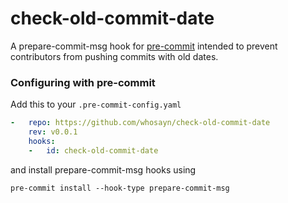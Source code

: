 # check-old-commit-date

A prepare-commit-msg hook for [pre-commit](https://github.com/pre-commit/pre-commit)
intended to prevent contributors from pushing commits with old dates.


### Configuring with pre-commit

Add this to your `.pre-commit-config.yaml`

```yaml
-   repo: https://github.com/whosayn/check-old-commit-date
    rev: v0.0.1
    hooks:
    -   id: check-old-commit-date
```

and install prepare-commit-msg hooks using
```
pre-commit install --hook-type prepare-commit-msg
```
